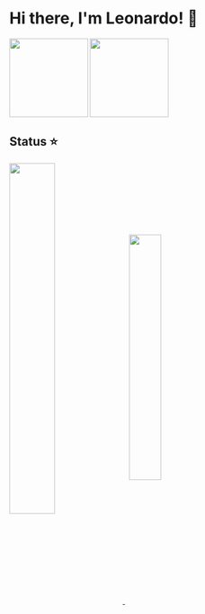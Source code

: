 # Hi there, I'm Leonardo! 👋

<img align=left height='140px'  src = 'https://github-readme-stats.vercel.app/api?username=leonardo029&theme=midnight-purple&count_private=true&show_icons=true'>

<img align=center height='140px' src='https://github-readme-stats.vercel.app/api/top-langs/?username=leonardo029&theme=midnight-purple&hide=html&layout=compact' >


## Status ⭐
<a href="https://github.com/leonardo029/github-readme-stats">
  <img align="center" width='40%' src="https://github-readme-stats.vercel.app/api?username=LeonardoMoreira&show_icons=true&theme=onedark" />
</a> &nbsp; 
<a href="https://github.com/leonardo029/github-readme-stats">
  <img align="center" width='33.5%'  src="https://github-readme-stats.vercel.app/api/top-langs/?username=LeonardoMoreira&layout=compact&theme=onedark"/>  
</a>

